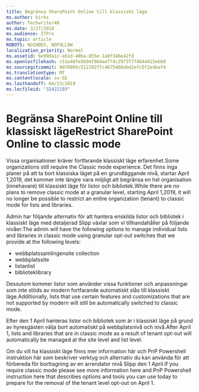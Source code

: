 ```yaml
---
title: Begränsa SharePoint Online till klassiskt läge
ms.author: kirks
author: Techwriter40
ms.date: 3/27/2018
ms.audience: ITPro
ms.topic: article
ROBOTS: NOINDEX, NOFOLLOW
localization_priority: Normal
ms.assetid: 6e99da1c-e61d-40ba-855e-1a8f346e42fd
ms.openlocfilehash: c51e48fe5694f964aef74c2973f774b44415ebb8
ms.sourcegitcommit: 9d78905c512192ffc4675468abd2efc5f2e4baf4
ms.translationtype: MT
ms.contentlocale: sv-SE
ms.lasthandoff: 04/23/2019
ms.locfileid: "32422193"
---
```

# <a name="restrict-sharepoint-online-to-classic-mode"></a><span data-ttu-id="7692b-102">Begränsa SharePoint Online till klassiskt läge</span><span class="sxs-lookup"><span data-stu-id="7692b-102">Restrict SharePoint Online to classic mode</span></span>

<span data-ttu-id="7692b-103">Vissa organisationer kräver fortfarande klassiskt läge erfarenhet.</span><span class="sxs-lookup"><span data-stu-id="7692b-103">Some organizations still require the Classic mode experience.</span></span> <span data-ttu-id="7692b-104">Det finns inga planer på att ta bort klassiska läget på en grundläggande nivå, startar April 1,2019, det kommer inte längre vara möjligt att begränsa en hel organisation (innehavare) till klassiskt läge för listor och bibliotek.</span><span class="sxs-lookup"><span data-stu-id="7692b-104">While there are no plans to remove classic mode at a granular level, starting April 1,2019, it will no longer be possible to restrict an entire organization (tenant) to classic mode for lists and libraries.</span></span>

<span data-ttu-id="7692b-105">Admin har följande alternativ för att hantera enskilda listor och bibliotek i klassiskt läge med detaljerad Slipp växlar som vi tillhandahåller på följande nivåer:</span><span class="sxs-lookup"><span data-stu-id="7692b-105">The admin will have the following options to manage individual lists and libraries in classic mode using granular opt-out switches that we provide at the following levels:</span></span>

- <span data-ttu-id="7692b-106">webbplatssamlingen</span><span class="sxs-lookup"><span data-stu-id="7692b-106">site collection</span></span>
- <span data-ttu-id="7692b-107">webbplats</span><span class="sxs-lookup"><span data-stu-id="7692b-107">site</span></span>
- <span data-ttu-id="7692b-108">listan</span><span class="sxs-lookup"><span data-stu-id="7692b-108">list</span></span>
- <span data-ttu-id="7692b-109">bibliotek</span><span class="sxs-lookup"><span data-stu-id="7692b-109">library</span></span>

<span data-ttu-id="7692b-110">Dessutom kommer listor som använder vissa funktioner och anpassningar som inte stöds av modern fortfarande automatiskt slås till klassiskt läge.</span><span class="sxs-lookup"><span data-stu-id="7692b-110">Additionally, lists that use certain features and customizations that are not supported by modern will still be automatically switched to classic mode.</span></span>

<span data-ttu-id="7692b-111">Efter den 1 April hanteras listor och bibliotek som är i klassiskt läge på grund av hyresgästen välja bort automatiskt på webbplatsnivå och nivå.</span><span class="sxs-lookup"><span data-stu-id="7692b-111">After April 1, lists and libraries that are in classic mode as a result of tenant opt-out will automatically be managed at the site level and list level.</span></span>

<span data-ttu-id="7692b-112">Om du vill ha klassiskt läge finns mer information här och PnP Powershell instruktion här som beskriver verktyg och alternativ du kan använda för att förbereda för borttagning av en arrendator nivå Slipp den 1 April.</span><span class="sxs-lookup"><span data-stu-id="7692b-112">If you require classic mode please see more information here and PnP Powershell instruction here that describes options and tools you can use today to prepare for the removal of the tenant level opt-out on April 1.</span></span>
